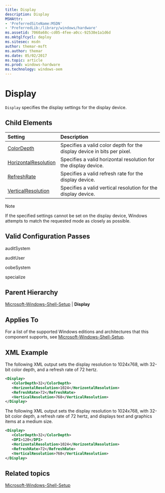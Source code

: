 ```yaml
---
title: Display
description: Display
MSHAttr:
- 'PreferredSiteName:MSDN'
- 'PreferredLib:/library/windows/hardware'
ms.assetid: 7060a68c-cd05-4fee-a0cc-92538e1a1d6d
ms.mktglfcycl: deploy
ms.sitesec: msdn
author: themar-msft
ms.author: themar
ms.date: 05/02/2017
ms.topic: article
ms.prod: windows-hardware
ms.technology: windows-oem
---
```

# Display

`Display` specifies the display settings for the display device.

## Child Elements

| Setting                 | Description                                                                           |
|:------------------------|:--------------------------------------------------------------------------------------|
| [ColorDepth](microsoft-windows-shell-setup-display-colordepth.md) | Specifies a valid color depth for the display device in bits per pixel. |
| [HorizontalResolution](microsoft-windows-shell-setup-display-horizontalresolution.md) | Specifies a valid horizontal resolution for the display device. |
| [RefreshRate](microsoft-windows-shell-setup-display-refreshrate.md) | Specifies a valid refresh rate for the display device. |
| [VerticalResolution](microsoft-windows-shell-setup-display-verticalresolution.md) | Specifies a valid vertical resolution for the display device. |

> [!Note]
> If the specified settings cannot be set on the display device, Windows attempts to match the requested mode as closely as possible.

## Valid Configuration Passes

auditSystem

auditUser

oobeSystem

specialize

## Parent Hierarchy

[Microsoft-Windows-Shell-Setup](microsoft-windows-shell-setup.md) | **Display**

## Applies To

For a list of the supported Windows editions and architectures that this component supports, see [Microsoft-Windows-Shell-Setup](microsoft-windows-shell-setup.md).

## XML Example

The following XML output sets the display resolution to 1024x768, with 32-bit color depth, and a refresh rate of 72 hertz.

```XML
<Display>
   <ColorDepth>32</ColorDepth>
   <HorizontalResolution>1024</HorizontalResolution>
   <RefreshRate>72</RefreshRate>
   <VerticalResolution>768</VerticalResolution>
</Display>
```

The following XML output sets the display resolution to 1024x768, with 32-bit color depth, a refresh rate of 72 hertz, and displays text and graphics items at a medium size.

```XML
<Display>
   <ColorDepth>32</ColorDepth>
   <DPI>120</DPI>
   <HorizontalResolution>1024</HorizontalResolution>
   <RefreshRate>72</RefreshRate>
   <VerticalResolution>768</VerticalResolution>
</Display>
```

## Related topics

[Microsoft-Windows-Shell-Setup](microsoft-windows-shell-setup.md)
